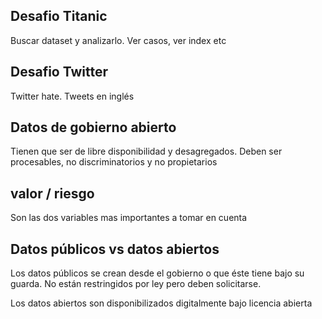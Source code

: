 ## Desafio Titanic
Buscar dataset y analizarlo. Ver casos, ver index etc

## Desafio Twitter

Twitter hate. Tweets en inglés


## Datos de gobierno abierto

Tienen que ser de libre disponibilidad y desagregados. Deben ser procesables, no discriminatorios y no propietarios

## valor / riesgo

Son las dos variables mas importantes a tomar en cuenta

## Datos públicos vs datos abiertos
Los datos públicos se crean desde el gobierno o que éste tiene bajo su guarda. No están restringidos por ley pero deben solicitarse. 

Los datos abiertos son disponibilizados digitalmente bajo licencia abierta
